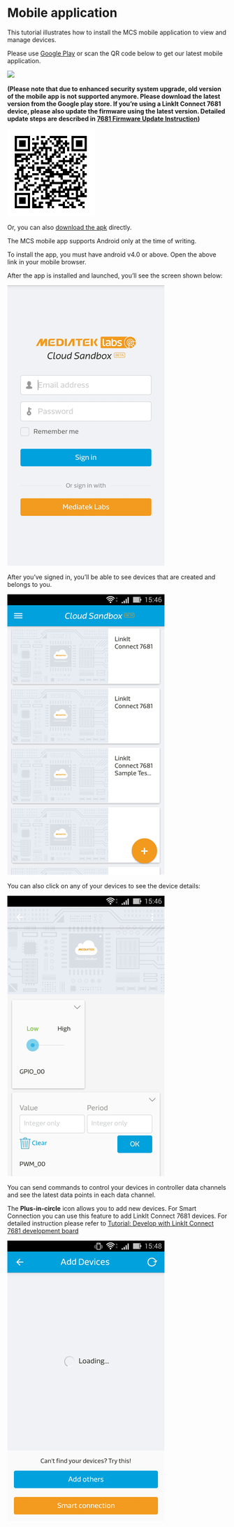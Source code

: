 # Mobile application

This tutorial illustrates how to install the MCS mobile application to view and manage devices.

Please use [Google Play](https://play.google.com/store/apps/details?id=com.mediatek.iotcloud) or scan the QR code below to get our latest mobile application.

<a href="https://play.google.com/store/apps/details?id=com.mediatek.iotcloud" target="_blank">
  <img src="https://goo.gl/Rcus7Q" border="0">
</a>

**(Please note that due to enhanced security system upgrade, old version of the mobile app is not supported anymore. Please download the latest version from the Google play store. If you’re using a LinkIt Connect 7681 device, please also update the firmware using the latest version. Detailed update steps are described in **[7681 Firmware Update Instruction](../7681_firmware_update/)**)**


![](../images/Mobile_application/img_mobileapplication_00.png)

Or, you can also [download the apk](https://s3-ap-southeast-1.amazonaws.com/mtk.linkit/mcs-latest-production-release.apk) directly.

The MCS mobile app supports Android only at the time of writing.

To install the app, you must have android v4.0 or above. Open the above link in your mobile browser.

After the app is installed and launched,  you’ll see the screen shown below:

![](../images/Mobile_application/img_mobileapplication_01.png)

After you’ve signed in, you’ll be able to see devices that are created and belongs to you.

![](../images/Mobile_application/img_mobileapplication_02.png)

You can also click on any of your devices to see the device details:

![](../images/Mobile_application/img_mobileapplication_03.png)

You can send commands to control your devices in controller data channels and see the latest data points in each data channel.  

The **Plus-in-circle** icon allows you to add new devices. For Smart Connection you can use this feature to add LinkIt Connect 7681 devices. For detailed instruction please refer to [Tutorial: Develop with LinkIt Connect 7681 development board](http://mcs.mediatek.com/resources/latest/tutorial/implementing_using_mt7681_development_board)

![](../images/Mobile_application/img_mobileapplication_04.png)